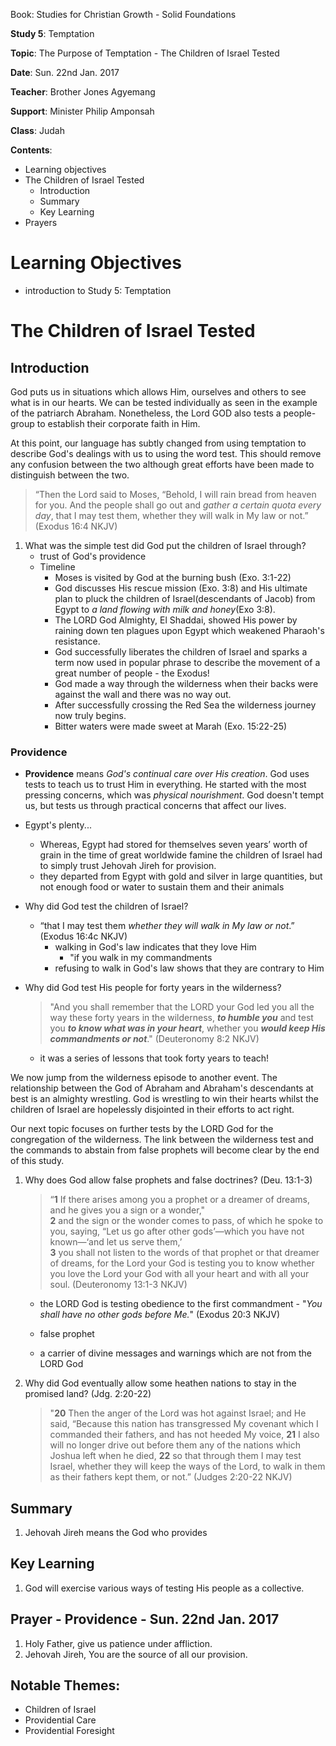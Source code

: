 Book: Studies for Christian Growth - Solid Foundations

**Study 5**: Temptation

**Topic**: The Purpose of Temptation - The Children of Israel Tested

**Date**: Sun. 22nd Jan. 2017

**Teacher**: Brother Jones Agyemang

**Support**: Minister Philip Amponsah

**Class**: Judah

**Contents**:

* Learning objectives
* The Children of Israel Tested
  * Introduction
  * Summary
  * Key Learning
* Prayers

# Learning Objectives

* introduction to Study 5: Temptation

# The Children of Israel Tested

## Introduction

God puts us in situations which allows Him, ourselves and others to see what is in our hearts. We can be tested individually as seen in the example of the patriarch Abraham. Nonetheless, the Lord GOD also tests a people-group to establish their corporate faith in Him.

At this point, our language has subtly changed from using temptation to describe God's dealings with us to using the word test. This should remove any confusion between the two although great efforts have been made to distinguish between the two.

> “Then the Lord said to Moses, “Behold, I will rain bread from heaven for you. And the people shall go out and _gather a certain quota every day_, that I may test them, whether they will walk in My law or not.” \(Exodus 16:4 NKJV\)

1. What was the simple test did God put the children of Israel through?
   * trust of God's providence
   * Timeline
     * Moses is visited by God at the burning bush \(Exo. 3:1-22\)
     * God discusses His rescue mission \(Exo. 3:8\) and His ultimate plan to pluck the children of Israel\(descendants of Jacob\) from Egypt to _a land flowing with milk and honey_\(Exo 3:8\).
     * The LORD God Almighty, El Shaddai, showed His power by raining down ten plagues upon Egypt which weakened Pharaoh's resistance.
     * God successfully liberates the children of Israel and sparks a term now used in popular phrase to describe the movement of a great number of people - the Exodus!
     * God made a way through the wilderness when their backs were against the wall and there was no way out.
     * After successfully crossing the Red Sea the wilderness journey now truly begins.
     * Bitter waters were made sweet at Marah \(Exo. 15:22-25\)

### Providence

* **Providence** means _God's continual care over His creation_. God uses tests to teach us to trust Him in everything. He started with the most pressing concerns, which was _physical nourishment_. God doesn't tempt us, but tests us through practical concerns that affect our lives. 
* Egypt's plenty...

  * Whereas, Egypt had stored for themselves seven years’ worth of grain in the time of great worldwide famine the children of Israel had to simply trust Jehovah Jireh for provision.
  * they departed from Egypt with gold and silver in large quantities, but not enough food or water to sustain them and their animals

* Why did God test the children of Israel?

  * “that I may test them _whether they will walk in My law or not_.” \(Exodus 16:4c NKJV\)
    * walking in God's law indicates that they love Him
      * "if you walk in my commandments
    * refusing to walk in God's law shows that they are contrary to Him

* Why did God test His people for forty years in the wilderness?

  > "And you shall remember that the LORD your God led you all the way these forty years in the wilderness, _**to humble you**_ and test you _**to know what was in your heart**_, whether you _**would keep His commandments or not**_." \(Deuteronomy 8:2 NKJV\)

  * it was a series of lessons that took forty years to teach!

We now jump from the wilderness episode to another event. The relationship between the God of Abraham and Abraham's descendants at best is an almighty wrestling. God is wrestling to win their hearts whilst the children of Israel are hopelessly disjointed in their efforts to act right.

Our next topic focuses on further tests by the LORD God for the congregation of the wilderness. The link between the wilderness test and the commands to abstain from false prophets will become clear by the end of this study.

1. Why does God allow false prophets and false doctrines? \(Deu. 13:1-3\)

   > “**1** If there arises among you a prophet or a dreamer of dreams, and he gives you a sign or a wonder,"  
   > **2** and the sign or the wonder comes to pass, of which he spoke to you, saying, “Let us go after other gods’—which you have not known—‘and let us serve them,’  
   > **3** you shall not listen to the words of that prophet or that dreamer of dreams, for the Lord your God is testing you to know whether you love the Lord your God with all your heart and with all your soul. \(Deuteronomy 13:1-3 NKJV\)

   * the LORD God is testing obedience to the first commandment - "_You shall have no other gods before Me._" \(Exodus 20:3 NKJV\)

   * false prophet

   * a carrier of divine messages and warnings which are not from the LORD God

2. Why did God eventually allow some heathen nations to stay in the promised land? \(Jdg. 2:20-22\)

   > "**20** Then the anger of the Lord was hot against Israel; and He said, “Because this nation has transgressed My covenant which I commanded their fathers, and has not heeded My voice, **21** I also will no longer drive out before them any of the nations which Joshua left when he died, **22** so that through them I may test Israel, whether they will keep the ways of the Lord, to walk in them as their fathers kept them, or not.” \(Judges 2:20-22 NKJV\)

## Summary

1. Jehovah Jireh means the God who provides

## Key Learning

1. God will exercise various ways of testing His people as a collective.

## Prayer - Providence - Sun. 22nd Jan. 2017

1. Holy Father, give us patience under affliction. 
2. Jehovah Jireh, You are the source of all our provision. 

## Notable Themes:

* Children of Israel
* Providential Care
* Providential Foresight



